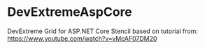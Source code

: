 # DevExtremeAspCore
DevExtreme Grid for ASP.NET Core Stencil based on tutorial from: https://www.youtube.com/watch?v=vMcAF07DM20
